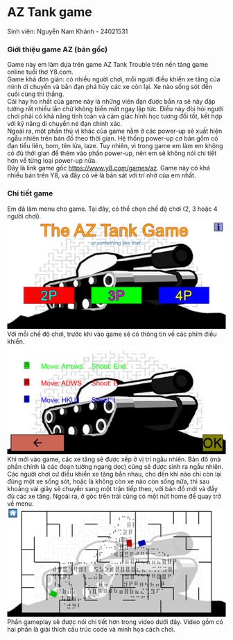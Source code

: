 # AZ Tank game
Sinh viên: Nguyễn Nam Khánh - 24021531
### Giới thiệu game AZ (bản gốc)
Game này em làm dựa trên game AZ Tank Trouble trên nền tảng game online tuổi thơ Y8.com.\
Game khá đơn giản: có nhiều người chơi, mỗi người điều khiển xe tăng của mình di chuyển và bắn đạn phá hủy các xe còn lại. Xe nào sống sót đến cuối cùng thì thắng.\
Cái hay ho nhất của game này là những viên đạn được bắn ra sẽ nảy đập tường rất nhiều lần chứ không biến mất ngay lập tức. Điều này đòi hỏi người chơi phải có khả năng tính toán và cảm giác hình học tương đối tốt, kết hợp với kỹ năng di chuyển né đạn chính xác.\
Ngoài ra, một phần thú vị khác của game nằm ở các power-up sẽ xuất hiện ngẫu nhiên trên bản đồ theo thời gian. Hệ thống power-up cơ bản gồm có đạn tiểu liên, bom, tên lửa, laze. Tuy nhiên, vì trong game em làm em không có đủ thời gian để thêm vào phần power-up, nên em sẽ không nói chi tiết hơn về từng loại power-up nữa.\
Đây là link game gốc https://www.y8.com/games/az. Game này có khá nhiều bản trên Y8, và đây có vẻ là bản sát với trí nhớ của em nhất.
### Chi tiết game
Em đã làm menu cho game. Tại đây, có thể chọn chế độ chơi (2, 3 hoặc 4 người chơi).
![Menu](README_images/Menu.png)
Với mỗi chế độ chơi, trước khi vào game sẽ có thông tin về các phím điều khiển.
![Keys](README_images/Keys.png)
Khi mới vào game, các xe tăng sẽ được xếp ở vị trí ngẫu nhiên. Bản đồ (mà phần chính là các đoạn tường ngang dọc) cũng sẽ được sinh ra ngẫu nhiên. Các người chơi cứ điều khiển xe tăng bắn nhau, cho đến khi nào chỉ còn lại đúng một xe sống sót, hoặc là không còn xe nào còn sống nữa, thì sau khoảng vài giây sẽ chuyển sang một trận tiếp theo, với bản đồ mới và đầy đủ các xe tăng. Ngoài ra, ở góc trên trái cũng có một nút home để quay trở về menu.
![Gameplay](README_images/Gameplay.png)
Phần gameplay sẽ được nói chi tiết hơn trong video dưới đây. Video gồm có hai phần là giải thích cấu trúc code và minh họa cách chơi.
